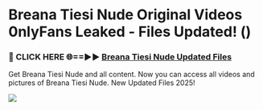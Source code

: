 # Breana Tiesi Nude Original Videos 0nlyFans Leaked - Files Updated! ()

<h3>🔴 CLICK HERE 🌐==►► <a href="https://tinyurl.com/2p9ay9w9" rel="nofollow">Breana Tiesi Nude Updated Files</a></h3>

Get Breana Tiesi Nude and all content. Now you can access all videos and pictures of Breana Tiesi Nude. New Updated Files 2025!

[![](https://i.imgur.com/KQgVmj3.gif)](https://tinyurl.com/2p9ay9w9)
